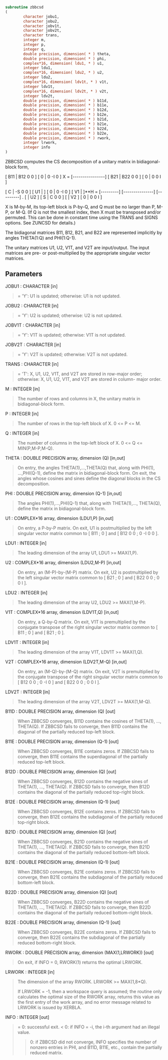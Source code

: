 ```fortran
subroutine zbbcsd
(
        character jobu1,
        character jobu2,
        character jobv1t,
        character jobv2t,
        character trans,
        integer m,
        integer p,
        integer q,
        double precision, dimension( * ) theta,
        double precision, dimension( * ) phi,
        complex*16, dimension( ldu1, * ) u1,
        integer ldu1,
        complex*16, dimension( ldu2, * ) u2,
        integer ldu2,
        complex*16, dimension( ldv1t, * ) v1t,
        integer ldv1t,
        complex*16, dimension( ldv2t, * ) v2t,
        integer ldv2t,
        double precision, dimension( * ) b11d,
        double precision, dimension( * ) b11e,
        double precision, dimension( * ) b12d,
        double precision, dimension( * ) b12e,
        double precision, dimension( * ) b21d,
        double precision, dimension( * ) b21e,
        double precision, dimension( * ) b22d,
        double precision, dimension( * ) b22e,
        double precision, dimension( * ) rwork,
        integer lrwork,
        integer info
)
```

ZBBCSD computes the CS decomposition of a unitary matrix in
bidiagonal-block form,


[ B11 | B12 0  0 ]
[  0  |  0 -I  0 ]
X = [----------------]
[ B21 | B22 0  0 ]
[  0  |  0  0  I ]

[  C | -S  0  0 ]
[ U1 |    ] [  0 |  0 -I  0 ] [ V1 |    ]**H
= [---------] [---------------] [---------]   .
[    | U2 ] [  S |  C  0  0 ] [    | V2 ]
[  0 |  0  0  I ]

X is M-by-M, its top-left block is P-by-Q, and Q must be no larger
than P, M-P, or M-Q. (If Q is not the smallest index, then X must be
transposed and/or permuted. This can be done in constant time using
the TRANS and SIGNS options. See ZUNCSD for details.)

The bidiagonal matrices B11, B12, B21, and B22 are represented
implicitly by angles THETA(1:Q) and PHI(1:Q-1).

The unitary matrices U1, U2, V1T, and V2T are input/output.
The input matrices are pre- or post-multiplied by the appropriate
singular vector matrices.

## Parameters
JOBU1 : CHARACTER [in]
> = 'Y':      U1 is updated;
> otherwise:  U1 is not updated.

JOBU2 : CHARACTER [in]
> = 'Y':      U2 is updated;
> otherwise:  U2 is not updated.

JOBV1T : CHARACTER [in]
> = 'Y':      V1T is updated;
> otherwise:  V1T is not updated.

JOBV2T : CHARACTER [in]
> = 'Y':      V2T is updated;
> otherwise:  V2T is not updated.

TRANS : CHARACTER [in]
> = 'T':      X, U1, U2, V1T, and V2T are stored in row-major
> order;
> otherwise:  X, U1, U2, V1T, and V2T are stored in column-
> major order.

M : INTEGER [in]
> The number of rows and columns in X, the unitary matrix in
> bidiagonal-block form.

P : INTEGER [in]
> The number of rows in the top-left block of X. 0 <= P <= M.

Q : INTEGER [in]
> The number of columns in the top-left block of X.
> 0 <= Q <= MIN(P,M-P,M-Q).

THETA : DOUBLE PRECISION array, dimension (Q) [in,out]
> On entry, the angles THETA(1),...,THETA(Q) that, along with
> PHI(1), ...,PHI(Q-1), define the matrix in bidiagonal-block
> form. On exit, the angles whose cosines and sines define the
> diagonal blocks in the CS decomposition.

PHI : DOUBLE PRECISION array, dimension (Q-1) [in,out]
> The angles PHI(1),...,PHI(Q-1) that, along with THETA(1),...,
> THETA(Q), define the matrix in bidiagonal-block form.

U1 : COMPLEX*16 array, dimension (LDU1,P) [in,out]
> On entry, a P-by-P matrix. On exit, U1 is postmultiplied
> by the left singular vector matrix common to [ B11 ; 0 ] and
> [ B12 0 0 ; 0 -I 0 0 ].

LDU1 : INTEGER [in]
> The leading dimension of the array U1, LDU1 >= MAX(1,P).

U2 : COMPLEX*16 array, dimension (LDU2,M-P) [in,out]
> On entry, an (M-P)-by-(M-P) matrix. On exit, U2 is
> postmultiplied by the left singular vector matrix common to
> [ B21 ; 0 ] and [ B22 0 0 ; 0 0 I ].

LDU2 : INTEGER [in]
> The leading dimension of the array U2, LDU2 >= MAX(1,M-P).

V1T : COMPLEX*16 array, dimension (LDV1T,Q) [in,out]
> On entry, a Q-by-Q matrix. On exit, V1T is premultiplied
> by the conjugate transpose of the right singular vector
> matrix common to [ B11 ; 0 ] and [ B21 ; 0 ].

LDV1T : INTEGER [in]
> The leading dimension of the array V1T, LDV1T >= MAX(1,Q).

V2T : COMPLEX*16 array, dimension (LDV2T,M-Q) [in,out]
> On entry, an (M-Q)-by-(M-Q) matrix. On exit, V2T is
> premultiplied by the conjugate transpose of the right
> singular vector matrix common to [ B12 0 0 ; 0 -I 0 ] and
> [ B22 0 0 ; 0 0 I ].

LDV2T : INTEGER [in]
> The leading dimension of the array V2T, LDV2T >= MAX(1,M-Q).

B11D : DOUBLE PRECISION array, dimension (Q) [out]
> When ZBBCSD converges, B11D contains the cosines of THETA(1),
> ..., THETA(Q). If ZBBCSD fails to converge, then B11D
> contains the diagonal of the partially reduced top-left
> block.

B11E : DOUBLE PRECISION array, dimension (Q-1) [out]
> When ZBBCSD converges, B11E contains zeros. If ZBBCSD fails
> to converge, then B11E contains the superdiagonal of the
> partially reduced top-left block.

B12D : DOUBLE PRECISION array, dimension (Q) [out]
> When ZBBCSD converges, B12D contains the negative sines of
> THETA(1), ..., THETA(Q). If ZBBCSD fails to converge, then
> B12D contains the diagonal of the partially reduced top-right
> block.

B12E : DOUBLE PRECISION array, dimension (Q-1) [out]
> When ZBBCSD converges, B12E contains zeros. If ZBBCSD fails
> to converge, then B12E contains the subdiagonal of the
> partially reduced top-right block.

B21D : DOUBLE PRECISION array, dimension (Q) [out]
> When ZBBCSD converges, B21D contains the negative sines of
> THETA(1), ..., THETA(Q). If ZBBCSD fails to converge, then
> B21D contains the diagonal of the partially reduced bottom-left
> block.

B21E : DOUBLE PRECISION array, dimension (Q-1) [out]
> When ZBBCSD converges, B21E contains zeros. If ZBBCSD fails
> to converge, then B21E contains the subdiagonal of the
> partially reduced bottom-left block.

B22D : DOUBLE PRECISION array, dimension (Q) [out]
> When ZBBCSD converges, B22D contains the negative sines of
> THETA(1), ..., THETA(Q). If ZBBCSD fails to converge, then
> B22D contains the diagonal of the partially reduced bottom-right
> block.

B22E : DOUBLE PRECISION array, dimension (Q-1) [out]
> When ZBBCSD converges, B22E contains zeros. If ZBBCSD fails
> to converge, then B22E contains the subdiagonal of the
> partially reduced bottom-right block.

RWORK : DOUBLE PRECISION array, dimension (MAX(1,LRWORK)) [out]
> On exit, if INFO = 0, RWORK(1) returns the optimal LRWORK.

LRWORK : INTEGER [in]
> The dimension of the array RWORK. LRWORK >= MAX(1,8*Q).
> 
> If LRWORK = -1, then a workspace query is assumed; the
> routine only calculates the optimal size of the RWORK array,
> returns this value as the first entry of the work array, and
> no error message related to LRWORK is issued by XERBLA.

INFO : INTEGER [out]
> = 0:  successful exit.
> < 0:  if INFO = -i, the i-th argument had an illegal value.
> > 0:  if ZBBCSD did not converge, INFO specifies the number
> of nonzero entries in PHI, and B11D, B11E, etc.,
> contain the partially reduced matrix.
